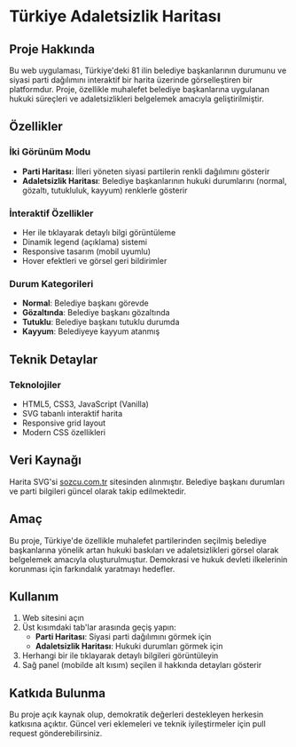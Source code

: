 # Türkiye Adaletsizlik Haritası

## Proje Hakkında

Bu web uygulaması, Türkiye'deki 81 ilin belediye başkanlarının durumunu ve siyasi parti dağılımını interaktif bir harita üzerinde görselleştiren bir platformdur. Proje, özellikle muhalefet belediye başkanlarına uygulanan hukuki süreçleri ve adaletsizlikleri belgelemek amacıyla geliştirilmiştir.

## Özellikler

### İki Görünüm Modu

- **Parti Haritası**: İlleri yöneten siyasi partilerin renkli dağılımını gösterir
- **Adaletsizlik Haritası**: Belediye başkanlarının hukuki durumlarını (normal, gözaltı, tutukluluk, kayyum) renklerle gösterir

### İnteraktif Özellikler

- Her ile tıklayarak detaylı bilgi görüntüleme
- Dinamik legend (açıklama) sistemi
- Responsive tasarım (mobil uyumlu)
- Hover efektleri ve görsel geri bildirimler

### Durum Kategorileri

- **Normal**: Belediye başkanı görevde
- **Gözaltında**: Belediye başkanı gözaltında
- **Tutuklu**: Belediye başkanı tutuklu durumda  
- **Kayyum**: Belediyeye kayyum atanmış

## Teknik Detaylar

### Teknolojiler

- HTML5, CSS3, JavaScript (Vanilla)
- SVG tabanlı interaktif harita
- Responsive grid layout
- Modern CSS özellikleri

## Veri Kaynağı

Harita SVG'si [sozcu.com.tr](https://secim.sozcu.com.tr/secim2024mart31) sitesinden alınmıştır. Belediye başkanı durumları ve parti bilgileri güncel olarak takip edilmektedir.

## Amaç

Bu proje, Türkiye'de özellikle muhalefet partilerinden seçilmiş belediye başkanlarına yönelik artan hukuki baskıları ve adaletsizlikleri görsel olarak belgelemek amacıyla oluşturulmuştur. Demokrasi ve hukuk devleti ilkelerinin korunması için farkındalık yaratmayı hedefler.

## Kullanım

1. Web sitesini açın
2. Üst kısımdaki tab'lar arasında geçiş yapın:
   - **Parti Haritası**: Siyasi parti dağılımını görmek için
   - **Adaletsizlik Haritası**: Hukuki durumları görmek için
3. Herhangi bir ile tıklayarak detaylı bilgileri görüntüleyin
4. Sağ panel (mobilde alt kısım) seçilen il hakkında detayları gösterir

## Katkıda Bulunma

Bu proje açık kaynak olup, demokratik değerleri destekleyen herkesin katkısına açıktır. Güncel veri eklemeleri ve teknik iyileştirmeler için pull request gönderebilirsiniz.
